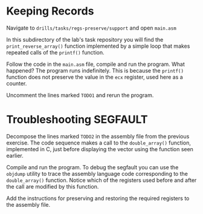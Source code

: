 # Keeping Records

Navigate to `drills/tasks/regs-preserve/support` and open `main.asm`

In this subdirectory of the lab's task repository you will find the `print_reverse_array()` function implemented by a simple loop that makes repeated calls of the `printf()` function.

Follow the code in the `main.asm` file, compile and run the program. What happened?
The program runs indefinitely. This is because the `printf()` function does not preserve the value in the `ecx` register, used here as a counter.

Uncomment the lines marked `TODO1` and rerun the program.

# Troubleshooting SEGFAULT

Decompose the lines marked `TODO2` in the assembly file from the previous exercise.
The code sequence makes a call to the `double_array()` function, implemented in C, just before displaying the vector using the function seen earlier.

Compile and run the program. To debug the segfault you can use the `objdump` utility to trace the assembly language code corresponding to the `double_array()` function.
Notice which of the registers used before and after the call are modified by this function.

Add the instructions for preserving and restoring the required registers to the assembly file.
